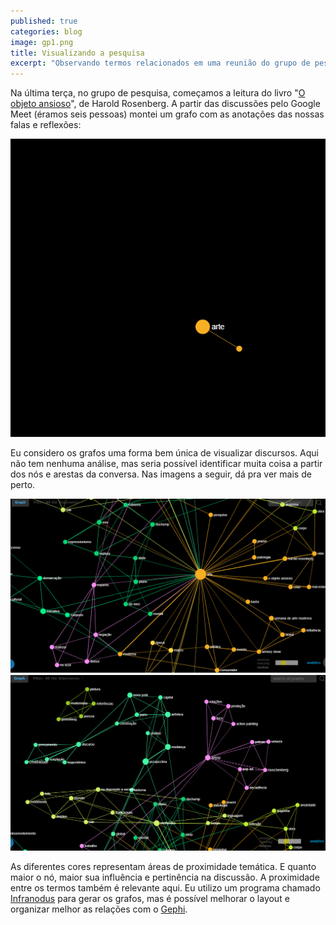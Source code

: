 ```yaml
---
published: true
categories: blog
image: gp1.png
title: Visualizando a pesquisa
excerpt: "Observando termos relacionados em uma reunião do grupo de pesquisa."
---
```


Na última terça, no grupo de pesquisa, começamos a leitura do livro "[O objeto ansioso](https://amzn.to/31Cyz6L)", de Harold Rosenberg. A partir das discussões pelo Google Meet (éramos seis pessoas) montei um grafo com as anotações das nossas falas e reflexões: 

<img src="/assets/images/gp.gif">

Eu considero os grafos uma forma bem única de visualizar discursos. Aqui não tem nenhuma análise, mas seria possível identificar muita coisa a partir dos nós e arestas da conversa. Nas imagens a seguir, dá pra ver mais de perto.

<img src="/assets/images/gp3.png">

<img src="/assets/images/gp2.png">

As diferentes cores representam áreas de proximidade temática. E quanto maior o nó, maior sua influência e pertinência na discussão. A proximidade entre os termos também é relevante aqui. Eu utilizo um programa chamado [Infranodus](https://infranodus.com/) para gerar os grafos, mas é possível melhorar o layout e organizar melhor as relações com o [Gephi](https://gephi.org/).
